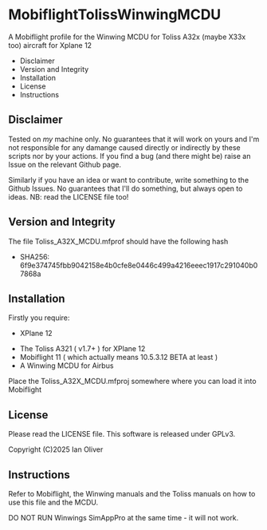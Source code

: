 # MobiflightTolissWinwingMCDU
A Mobiflight profile for the Winwing MCDU for Toliss A32x (maybe X33x too) aircraft for Xplane 12

   * Disclaimer
   * Version and Integrity
   * Installation
   * License
   * Instructions


## Disclaimer

Tested on *my* machine only. No guarantees that it will work on yours and I'm not responsible for any damange caused directly or indirectly by these scripts nor by your actions. If you find a bug (and there might be) raise an Issue on the relevant Github page.

Similarly if you have an idea or want to contribute, write something to the Github Issues. No guarantees that I'll do something, but always open to ideas. NB: read the LICENSE file too!

## Version and Integrity

The file Toliss_A32X_MCDU.mfprof should have the following hash

   * SHA256: 6f9e374745fbb9042158e4b0cfe8e0446c499a4216eeec1917c291040b07868a

     
## Installation

Firstly you require:
   * XPlane 12
   + The Toliss A321 ( v1.7+ ) for XPlane 12
   + Mobiflight 11 ( which actually means 10.5.3.12 BETA at least )
   + A Winwing MCDU for Airbus

Place the Toliss_A32X_MCDU.mfproj somewhere where you can load it into Mobiflight

## License

Please read the LICENSE file. This software is released under GPLv3.

Copyright (C)2025 Ian Oliver

## Instructions

Refer to Mobiflight, the Winwing manuals and the Toliss manuals on how to use this file and the MCDU.

DO NOT RUN Winwings SimAppPro at the same time - it will not work.
